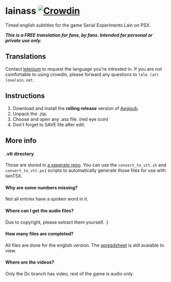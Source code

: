 # lainass [![Crowdin](https://badges.crowdin.net/lain-psx/localized.svg)](https://crowdin.com/project/lain-psx)
Timed english subtitles for the game Serial Experiments Lain on PSX.

***This is a FREE translation for fans, by fans. Intended for personal or private use only.***

## Translations
Contact [lelenium](https://crowdin.com/profile/lelenium) to request the language you're intrested in. 
If you are not comfortable to using crowdin, please forward any questions to `lele (at) lovelain.net`.

## Instructions
1. Download and install the **rolling release** version of [Aegisub](http://plorkyeran.com/aegisub/).
2. Unpack the .zip.
3. Choose and open any .ass file. (red eye icon)
4. Don't forget to SAVE file after edit.

## More info
#### .vtt directory
Those are stored in [a seperate repo](https://github.com/laingame-net/lainvtt).
You can use the `convert_to_vtt.sh` and `convert_to_vtt.ps1` scripts to automatically generate those files for use with lainTSX.
#### Why are some numbers missing?
Not all entries have a spoken word in it.
#### Where can I get the audio files?
Due to copyright, please extract them yourself. :)
#### How many files are completed?
All files are done for the english version. The [spreadsheet](https://docs.google.com/spreadsheets/d/1VVe7hY-OlCGjOQb25DTuUbZo9QGbod6fFKrCyFWOdLE) is still avaiable to view.
#### Where are the videos?
Only the Dc branch has video, rest of the game is audio only.
